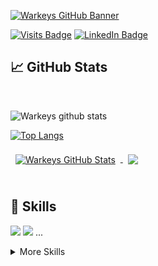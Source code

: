 [![Warkeys GitHub Banner](https://i.imgur.com/Fj7F6RH.png)](https://github.com/warkeys)

[![Visits Badge](https://badges.pufler.dev/visits/warkeys/warkeys)](https://github.com/warkeys)
[![LinkedIn Badge](https://img.shields.io/badge/LinkedIn-Profile-informational?style=flat&logo=linkedin&logoColor=white&color=0D76A8)](https://www.linkedin.com/in/hector-loiz)




## &#x1f4c8; GitHub Stats

<br>

![Warkeys github stats](https://github-readme-stats.vercel.app/api?username=warkeys&show_icons=true&hide_border=true)


[![Top Langs](https://github-readme-stats.vercel.app/api/top-langs/?username=warkeys&layout=compact)](https://github.com/warkeys)

<a href="https://github.com/warkeys">
  <img align="center" style="margin:0.5rem" src="https://github-readme-stats.vercel.app/api?username=warkeys&show_icons=true&line_height=27&count_private=true&title_color=ffffff&text_color=c9cacc&icon_color=4AB097&bg_color=1A2B34" alt="Warkeys GitHub Stats" />
</a>

<a href="https://github.com/warkeys">
  <img align="center" style="margin:0.5rem" src="https://github-readme-stats.vercel.app/api/top-langs/?username=warkeys&hide=html,css&title_color=ffffff&text_color=c9cacc&icon_color=4AB197&bg_color=1A2B34" />
</a>

<br>
<br>

## 💼 Skills

[](https://img.shields.io/badge/Code-Angular-informational?style=flat&logo=angular&logoColor=white&color=4AB197)
![](https://img.shields.io/badge/Code-Ionic-informational?style=flat&logo=ionic&logoColor=white&color=4AB197)
![](https://img.shields.io/badge/Code-React-informational?style=flat&logo=react&logoColor=white&color=4AB197)
...

<details>
<summary>More Skills</summary>

[](https://img.shields.io/badge/Style-CSS-informational?style=flat&logo=css3&logoColor=white&color=4AB197)
![](https://img.shields.io/badge/Style-Tailwind-informational?style=flat&logo=Tailwind-CSS&logoColor=white&color=4AB197)
![](https://img.shields.io/badge/Style-Sass-informational?style=flat&logo=Sass&logoColor=white&color=4AB197)
![](https://img.shields.io/badge/Style-Stylus-informational?style=flat&logo=Stylus&logoColor=white&color=4AB197)
...
</details>
